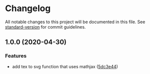 # Changelog

All notable changes to this project will be documented in this file. See [standard-version](https://github.com/conventional-changelog/standard-version) for commit guidelines.

## 1.0.0 (2020-04-30)


### Features

* add tex to svg function that uses mathjax ([5dc3e44](https://github.com/remarkablemark/texsvg/commit/5dc3e44041603fbca583b585b66ce100572109e2))
